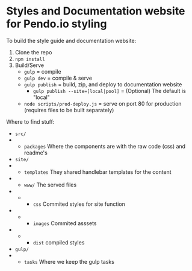 # Styles and Documentation website for Pendo.io styling

To build the style guide and documentation website:

1. Clone the repo
1. `npm install`
1. Build/Serve
    - `gulp` = compile
    - `gulp dev` = compile & serve
    - `gulp publish` = build, zip, and deploy to documentation website
        - `gulp publish --site=[local|pool]` = (Optional) The default is "local"
    - `node scripts/prod-deploy.js` = serve on port 80 for production (requires files to be built separately)

Where to find stuff:
- `src/`
- - `packages` Where the components are with the raw code (css) and readme's
- `site/`
- - `templates` They shared handlebar templates for the content
- - `www/` The served files
- - - `css` Commited styles for site function
- - - `images` Commited asssets
- - - `dist` compiled styles
- `gulp/`
- - `tasks` Where we keep the gulp tasks
